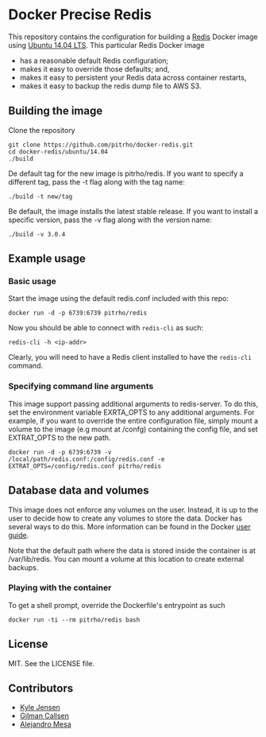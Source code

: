 # Docker Precise Redis

This repository contains the configuration for building a
[Redis](http://www.redis.io/) Docker image using
[Ubuntu 14.04 LTS](http://releases.ubuntu.com/trusty/). This particular Redis
Docker image

* has a reasonable default Redis configuration;
* makes it easy to override those defaults; and,
* makes it easy to persistent your Redis data across container restarts,
* makes it easy to backup the redis dump file to AWS S3.


## Building the image

Clone the repository

  	git clone https://github.com/pitrho/docker-redis.git
  	cd docker-redis/ubuntu/14.04
  	./build

De default tag for the new image is pitrho/redis. If you want to specify a
different tag, pass the -t flag along with the tag name:

    ./build -t new/tag

Be default, the image installs the latest stable release. If you want to install
a specific version, pass the -v flag along with the version name:

    ./build -v 3.0.4


## Example usage

### Basic usage

Start the image using the default redis.conf included with this repo:

	docker run -d -p 6739:6739 pitrho/redis


Now you should be able to connect with `redis-cli` as such:

	redis-cli -h <ip-addr>

Clearly, you will need to have a Redis client installed to have the
`redis-cli` command.

### Specifying command line arguments

This image support passing additional arguments to redis-server. To do this,
set the environment variable EXRTA_OPTS to any additional arguments. For example,
if you want to override the entire configuration file, simply mount a volume
to the image (e.g mount at /confg) containing the config file, and set
EXTRAT_OPTS to the new path.

    docker run -d -p 6739:6739 -v /local/path/redis.conf:/config/redis.conf -e EXTRAT_OPTS=/config/redis.conf pitrho/redis


## Database data and volumes

This image does not enforce any volumes on the user. Instead, it is up to the
user to decide how to create any volumes to store the data. Docker has several
ways to do this. More information can be found in the Docker
[user guide](https://docs.docker.com/userguide/dockervolumes/).

Note that the default path where the data is stored inside the container is at
/var/lib/redis. You can mount a volume at this location to create external
backups.


### Playing with the container

To get a shell prompt, override the Dockerfile's entrypoint as such

	docker run -ti --rm pitrho/redis bash


## License

MIT. See the LICENSE file.


## Contributors

* [Kyle Jensen](https://github.com/kljensen)
* [Gilman Callsen](https://github.com/callseng)
* [Alejandro Mesa](https://github.com/alejom99)
